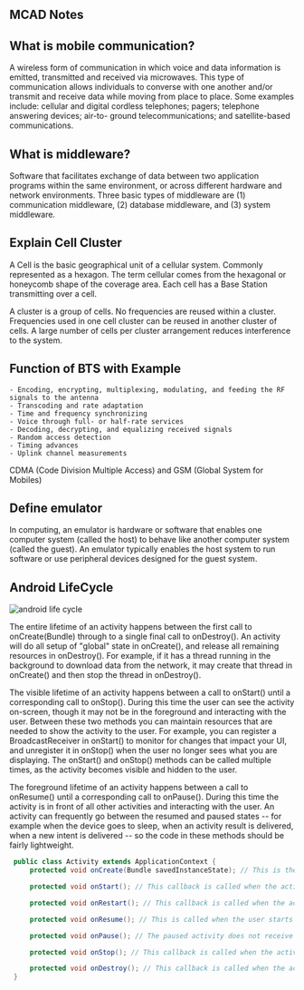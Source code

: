 ## MCAD Notes

## What is mobile communication?

A wireless form of communication in which voice and data information is emitted, transmitted and received via microwaves. This type of communication allows individuals to converse with one another and/or transmit and receive data while moving from place to place. Some examples include: cellular and digital cordless telephones; pagers; telephone answering devices; air-to- ground telecommunications; and satellite-based communications.

## What is middleware?
Software that facilitates exchange of data between two application programs within the same environment, or across different hardware and network environments. Three basic types of middleware are (1) communication middleware, (2) database middleware, and (3) system middleware.

## Explain Cell Cluster
A Cell is the basic geographical unit of a cellular system. Commonly represented as a hexagon.
The term cellular comes from the hexagonal or honeycomb shape of the coverage area. Each cell has a Base Station transmitting over a cell.

A cluster is a group of cells. No frequencies are reused within a cluster. Frequencies used in one cell cluster can be reused in another cluster of cells. A large number of cells per cluster arrangement reduces interference to the system.

## Function of BTS with Example
    - Encoding, encrypting, multiplexing, modulating, and feeding the RF signals to the antenna
    - Transcoding and rate adaptation
    - Time and frequency synchronizing
    - Voice through full- or half-rate services
    - Decoding, decrypting, and equalizing received signals
    - Random access detection
    - Timing advances
    - Uplink channel measurements

CDMA (Code Division Multiple Access) and GSM (Global System for Mobiles)

## Define emulator
In computing, an emulator is hardware or software that enables one computer system (called the host) to behave like another computer system (called the guest). An emulator typically enables the host system to run software or use peripheral devices designed for the guest system.

## Android LifeCycle
![android life cycle](https://developer.android.com/images/activity_lifecycle.png)

The entire lifetime of an activity happens between the first call to onCreate(Bundle) through to a single final call to onDestroy(). An activity will do all setup of "global" state in onCreate(), and release all remaining resources in onDestroy(). For example, if it has a thread running in the background to download data from the network, it may create that thread in onCreate() and then stop the thread in onDestroy().

The visible lifetime of an activity happens between a call to onStart() until a corresponding call to onStop(). During this time the user can see the activity on-screen, though it may not be in the foreground and interacting with the user. Between these two methods you can maintain resources that are needed to show the activity to the user. For example, you can register a BroadcastReceiver in onStart() to monitor for changes that impact your UI, and unregister it in onStop() when the user no longer sees what you are displaying. The onStart() and onStop() methods can be called multiple times, as the activity becomes visible and hidden to the user.

The foreground lifetime of an activity happens between a call to onResume() until a corresponding call to onPause(). During this time the activity is in front of all other activities and interacting with the user. An activity can frequently go between the resumed and paused states -- for example when the device goes to sleep, when an activity result is delivered, when a new intent is delivered -- so the code in these methods should be fairly lightweight.

``` java
 public class Activity extends ApplicationContext {
     protected void onCreate(Bundle savedInstanceState); // This is the first callback and called when the activity is first created.

     protected void onStart(); // This callback is called when the activity becomes visible to the user.

     protected void onRestart(); // This callback is called when the activity restarts after stopping it.

     protected void onResume(); // This is called when the user starts interacting with the application.

     protected void onPause(); // The paused activity does not receive user input and cannot execute any code and called when the current activity is being paused and the previous activity is being resumed.

     protected void onStop(); // This callback is called when the activity is no longer visible.

     protected void onDestroy(); // This callback is called when the activity restarts after stopping it.
 }
 
```